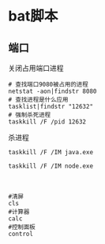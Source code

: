 # bat脚本

## 端口

关闭占用端口进程

```shell
# 查找端口9080被占用的进程
netstat -aon|findstr 8080
# 查找进程是什么应用
tasklist|findstr "12632"
# 强制杀死进程
taskkill /F /pid 12632
```


杀进程

```
taskkill /F /IM java.exe

taskkill /F /IM node.exe
```

<br/>

```
#清屏
cls
#计算器
calc
#控制面板
control
```
